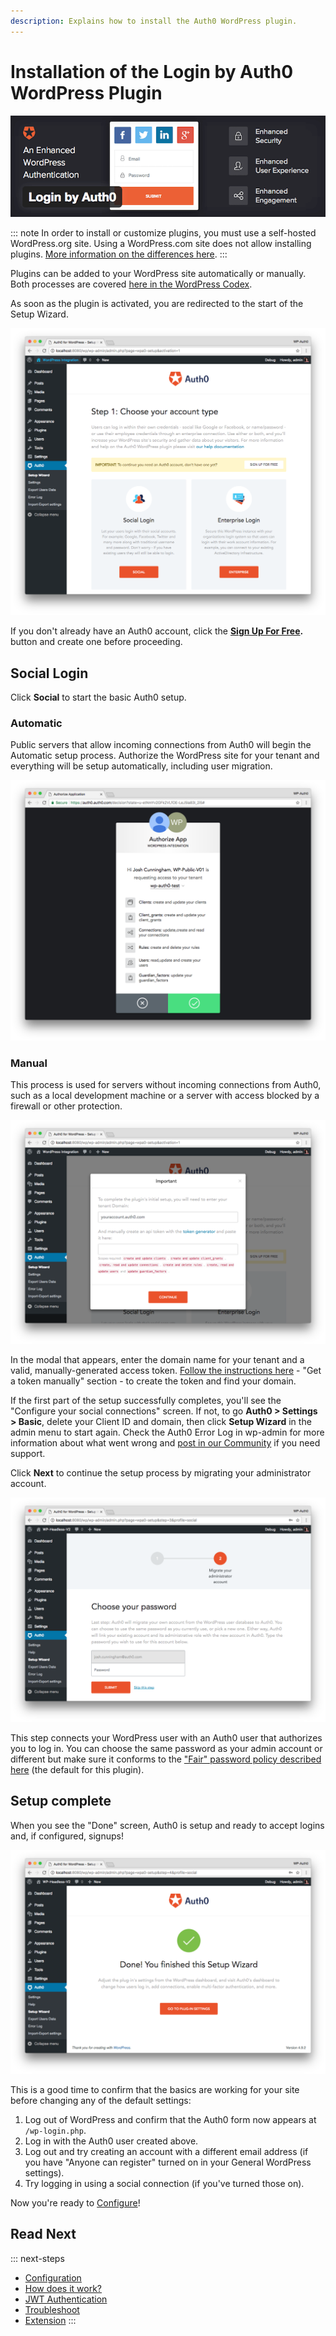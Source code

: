 ```yaml
---
description: Explains how to install the Auth0 WordPress plugin.
---
```

# Installation of the Login by Auth0 WordPress Plugin

![WordPress-Auth0 Plugin Banner](/media/articles/cms/wordpress/wordpress-plugin-banner.png)

::: note
In order to install or customize plugins, you must use a self-hosted WordPress.org site. Using a WordPress.com site does not allow installing plugins. [More information on the differences here](https://en.support.wordpress.com/com-vs-org/).
:::

Plugins can be added to your WordPress site automatically or manually. Both processes are covered [here in the WordPress Codex](https://codex.wordpress.org/Managing_Plugins#Installing_Plugins).

As soon as the plugin is activated, you are redirected to the start of the Setup Wizard.

![WordPress-Auth0 Plugin Banner](/media/articles/cms/wordpress/setup-wizard-step-1.png)

If you don't already have an Auth0 account, click the **[Sign Up For Free](https://auth0.com/signup).** button and create one before proceeding. 

## Social Login

Click **Social** to start the basic Auth0 setup. 

### Automatic

Public servers that allow incoming connections from Auth0 will begin the Automatic setup process. Authorize the WordPress site for your tenant and everything will be setup automatically, including user migration. 

![WordPress-Auth0 Plugin Banner](/media/articles/cms/wordpress/auth0-authorize-app.png)

### Manual

This process is used for servers without incoming connections from Auth0, such as a local development machine or a server with access blocked by a firewall or other protection. 

![WordPress-Auth0 Plugin Banner](/media/articles/cms/wordpress/setup-wizard-social-modal.png)

In the modal that appears, enter the domain name for your tenant and a valid, manually-generated access token. [Follow the instructions here](/api/management/v2/tokens#get-a-token-manually) - "Get a token manually" section - to create the token and find your domain.  

If the first part of the setup successfully completes, you'll see the "Configure your social connections" screen. If not, to go **Auth0 > Settings > Basic**, delete your Client ID and domain, then click **Setup Wizard** in the admin menu to start again. Check the Auth0 Error Log in wp-admin for more information about what went wrong and [post in our Community](https://community.auth0.com/topics/wordpress) if you need support. 

Click **Next** to continue the setup process by migrating your administrator account.

![WordPress-Auth0 Plugin Banner](/media/articles/cms/wordpress/setup-wizard-migrate-admin.png)

This step connects your WordPress user with an Auth0 user that authorizes you to log in. You can choose the same password as your admin account or different but make sure it conforms to the ["Fair" password policy described here](/connections/database/password-strength#password-policies) (the default for this plugin).

## Setup complete

When you see the "Done" screen, Auth0 is setup and ready to accept logins and, if configured, signups!

![WordPress-Auth0 Plugin Banner](/media/articles/cms/wordpress/setup-wizard-complete.png)

This is a good time to confirm that the basics are working for your site before changing any of the default settings:

1. Log out of WordPress and confirm that the Auth0 form now appears at `/wp-login.php`.
1. Log in with the Auth0 user created above.
1. Log out and try creating an account with a different email address (if you have "Anyone can register" turned on in your General WordPress settings).
1. Try logging in using a social connection (if you've turned those on).

Now you're ready to [Configure](/cms/wordpress/configuration)!

## Read Next

::: next-steps
* [Configuration](/cms/wordpress/configuration)
* [How does it work?](/cms/wordpress/how-does-it-work)
* [JWT Authentication](/cms/wordpress/jwt-authentication)
* [Troubleshoot](/cms/wordpress/troubleshoot)
* [Extension](/cms/wordpress/extension)
:::
